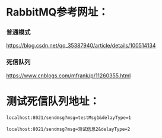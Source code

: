 # RabbitMQ参考网址：
### 普通模式
https://blog.csdn.net/qq_35387940/article/details/100514134
### 死信队列
https://www.cnblogs.com/mfrank/p/11260355.html
# 测试死信队列地址：
```
localhost:8021/sendmsg?msg=testMsg1&delayType=1
```
```
localhost:8021/sendmsg?msg=测试信息2&delayType=2
```